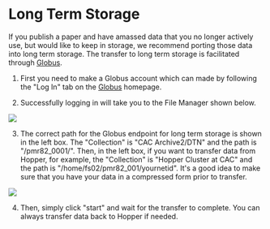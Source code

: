 # Long Term Storage 

If you publish a paper and have amassed data that you no longer actively use, but would like to keep in storage, we recommend porting those data into long term storage. The transfer to long term storage is facilitated through [Globus](https://www.globus.org/).

1. First you need to make a Globus account which can made by following the "Log In" tab on the [Globus](https://www.globus.org/) homepage. 

2. Successfully logging in will take you to the File Manager shown below.


![](../images/globus1.png)


3. The correct path for the Globus endpoint for long term storage is shown in the left box. The "Collection" is "CAC Archive2/DTN" and the path is "/pmr82_0001/". Then, in the left box, if you want to transfer data from Hopper, for example, the "Collection" is "Hopper Cluster at CAC" and the path is "/home/fs02/pmr82_001/yournetid". It's a good idea to make sure that you have your data in a compressed form prior to transfer.   

![](../images/globus2.png)


4. Then, simply click "start" and wait for the transfer to complete. You can always transfer data back to Hopper if needed. 

